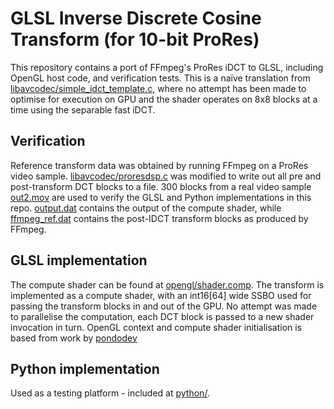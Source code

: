 # GLSL Inverse Discrete Cosine Transform (for 10-bit ProRes)
This repository contains a port of FFmpeg's ProRes iDCT to GLSL, including OpenGL host code, and verification tests. This is a naïve translation from [libavcodec/simple_idct_template.c](libavcodec/simple_idct_template.c), where no attempt has been made to optimise for execution on GPU and the shader operates on 8x8 blocks at a time using the separable fast iDCT.

## Verification
Reference transform data was obtained by running FFmpeg on a ProRes video sample. [libavcodec/proresdsp.c](libavcodec/proresdsp.c) was modified to write out all pre and post-transform DCT blocks to a file. 300 blocks from a real video sample [out2.mov](out2.mov) are used to verify the GLSL and Python implementations in this repo. [output.dat](output.dat) contains the output of the compute shader, while [ffmpeg_ref.dat](ffmpeg_ref.dat) contains the post-IDCT transform blocks as produced by FFmpeg.

## GLSL implementation
The compute shader can be found at [opengl/shader.comp](opengl/shader.comp). The transform is implemented as a compute shader, with an int16[64] wide SSBO used for passing the transform blocks in and out of the GPU. No attempt was made to parallelise the computation, each DCT block is passed to a new shader invocation in turn. OpenGL context and compute shader initialisation is based from work by [pondodev](https://github.com/pondodev/opengl_compute)

## Python implementation
Used as a testing platform - included at [python/](python/).



